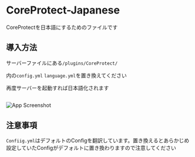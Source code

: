 
# CoreProtect-Japanese

CoreProtectを日本語にするためのファイルです


## 導入方法

サーバーファイルにある`/plugins/CoreProtect/`

内の`config.yml` `language.yml`を置き換えてください

再度サーバーを起動すれば日本語化されます


## 

![App Screenshot](https://cdn.discordapp.com/attachments/1046015465639653378/1060362117557014648/install.gif)


## 注意事項

`Confiig.yml`はデフォルトのConfigを翻訳しています。置き換えるとあらかじめ設定していたConfigがデフォルトに置き換わりますので注意してください

